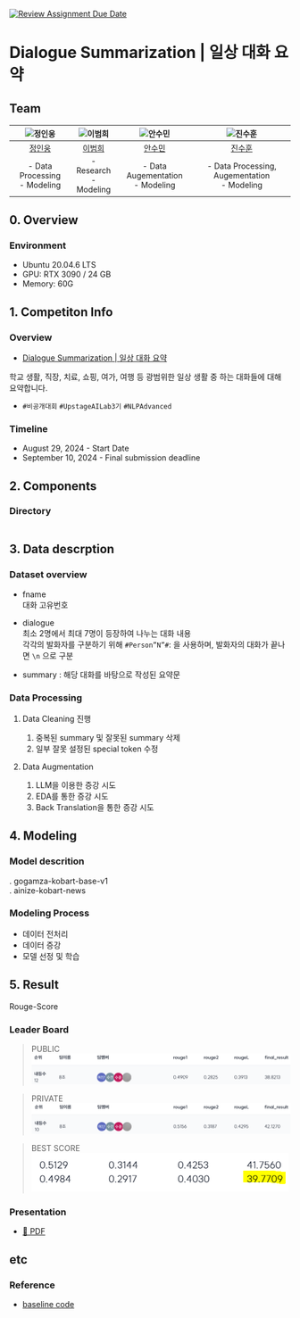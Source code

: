 [![Review Assignment Due Date](https://classroom.github.com/assets/deadline-readme-button-22041afd0340ce965d47ae6ef1cefeee28c7c493a6346c4f15d667ab976d596c.svg)](https://classroom.github.com/a/zHsKfIy0)
# Dialogue Summarization | 일상 대화 요약

## Team

| <img src="https://drive.google.com/uc?export=view&id=1LHSq2m119E8Vc590kM6PCwBF9quxjY4R" alt="정인웅" width="150" height="100"> | <img src="https://drive.google.com/uc?export=view&id=1Fg7LNgBWTcaBBXEaVLDwI73o6nklBApt" alt="이범희" width="150" height="100"> | <img src="https://drive.google.com/uc?export=view&id=1G2GLuzvsoSigbdlHFneNkNdUCnRss_Z3" alt="안수민" width="150" height="100"> | <img src="https://drive.google.com/uc?export=view&id=1rfLaDJocTPO2c0ctPnCOebACb39Uz3f2" alt="진수훈" width="150" height="100"> |
| :--------------------------------------------------------------: | :--------------------------------------------------------------: | :--------------------------------------------------------------: | :--------------------------------------------------------------: |
|            [정인웅](https://github.com/Messengerwoong)             |            [이범희](https://github.com/tmttd)             |            [안수민](https://github.com/soomnia)             |            [진수훈](https://github.com/huniii32)             |
| - Data Processing <br> - Modeling | - Research <br> - Modeling | - Data Augementation <br> - Modeling  | - Data Processing, Augementation <br> - Modeling |


## 0. Overview
### Environment
- Ubuntu 20.04.6 LTS
- GPU: RTX 3090 / 24 GB
- Memory: 60G


## 1. Competiton Info

### Overview
- [Dialogue Summarization | 일상 대화 요약](https://stages.ai/competitions/320/overview/description)

학교 생활, 직장, 치료, 쇼핑, 여가, 여행 등 광범위한 일상 생활 중 하는 대화들에 대해 요약합니다.

- `#비공개대회` `#UpstageAILab3기` `#NLPAdvanced`

### Timeline
- August 29, 2024 - Start Date
- September 10, 2024 - Final submission deadline

## 2. Components

### Directory
```

```

## 3. Data descrption

### Dataset overview

- fname <br>
대화 고유번호

- dialogue <br>
최소 2명에서 최대 7명이 등장하여 나누는 대화 내용 <br> 각각의 발화자를 구분하기 위해 `#Person”N”#`: 을 사용하며, 발화자의 대화가 끝나면 `\n` 으로 구분

- summary : 해당 대화를 바탕으로 작성된 요약문

### Data Processing
1. Data Cleaning 진행
    1. 중복된 summary 및 잘못된 summary 삭제
    2. 일부 잘못 설정된 special token 수정

2. Data Augmentation
    1. LLM을 이용한 증강 시도
    2. EDA를 통한 증강 시도
    3. Back Translation을 통한 증강 시도



## 4. Modeling

### Model descrition
. gogamza-kobart-base-v1 <br>
. ainize-kobart-news

### Modeling Process

- 데이터 전처리
- 데이터 증강
- 모델 선정 및 학습

## 5. Result
Rouge-Score
### Leader Board
> PUBLIC <br>
![PUBLIC](/docs/img/leaderboard-public.PNG)

> PRIVATE <br>
![PRIVATE](/docs/img/leaderboard-private.PNG)

> BEST SCORE <br>
![Best](/docs/img/best_score.PNG)
### Presentation

- [💾 PDF](/docs/pdf/Upstage%20AI%20Lab%203기_NLP%20경진대회_발표자료_8조.pdf)

## etc
### Reference
- [baseline code](https://stages.ai/competitions/320/data/baseline)
